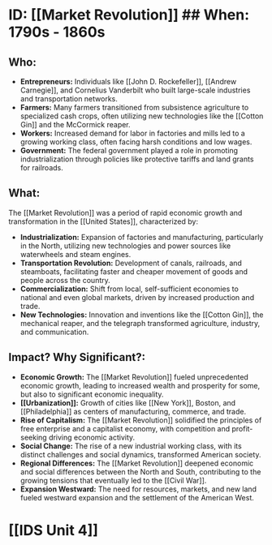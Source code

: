 # ID: [[Market Revolution]] ## When: 1790s - 1860s
## Who: 
* **Entrepreneurs:** Individuals like [[John D. Rockefeller]], [[Andrew Carnegie]], and Cornelius Vanderbilt who built large-scale industries and transportation networks.
* **Farmers:** Many farmers transitioned from subsistence agriculture to specialized cash crops, often utilizing new technologies like the [[Cotton Gin]] and the McCormick reaper. 
* **Workers:** Increased demand for labor in factories and mills led to a growing working class, often facing harsh conditions and low wages.
* **Government:** The federal government played a role in promoting industrialization through policies like protective tariffs and land grants for railroads.

## What:
The [[Market Revolution]] was a period of rapid economic growth and transformation in the [[United States]], characterized by:
* **Industrialization:**  Expansion of factories and manufacturing, particularly in the North, utilizing new technologies and power sources like waterwheels and steam engines.
* **Transportation Revolution:** Development of canals, railroads, and steamboats, facilitating faster and cheaper movement of goods and people across the country.
* **Commercialization:** Shift from local, self-sufficient economies to national and even global markets, driven by increased production and trade.
* **New Technologies:** Innovation and inventions like the [[Cotton Gin]], the mechanical reaper, and the telegraph transformed agriculture, industry, and communication.

## Impact? Why Significant?:
* **Economic Growth:** The [[Market Revolution]] fueled unprecedented economic growth, leading to increased wealth and prosperity for some, but also to significant economic inequality.
* **[[Urbanization]]:**  Growth of cities like [[New York]], Boston, and [[Philadelphia]] as centers of manufacturing, commerce, and trade.
* **Rise of Capitalism:** The [[Market Revolution]] solidified the principles of free enterprise and a capitalist economy, with competition and profit-seeking driving economic activity.
* **Social Change:**  The rise of a new industrial working class, with its distinct challenges and social dynamics, transformed American society. 
* **Regional Differences:** The [[Market Revolution]] deepened economic and social differences between the North and South, contributing to the growing tensions that eventually led to the [[Civil War]]. 
* **Expansion Westward:** The need for resources, markets, and new land fueled westward expansion and the settlement of the American West. 

# [[IDS Unit 4]]